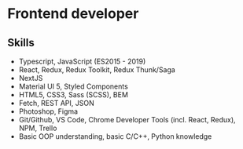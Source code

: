 # Frontend developer

## Skills

* Typescript, JavaScript (ES2015 - 2019) 
* React, Redux, Redux Toolkit, Redux Thunk/Saga
* NextJS
* Material UI 5, Styled Components
* HTML5, CSS3, Sass (SCSS), BEM
* Fetch, REST API, JSON
* Photoshop, Figma
* Git/Github, VS Code, Chrome Developer Tools (incl. React, Redux), NPM, Trello
* Basic OOP understanding, basic C/C++, Python knowledge 
